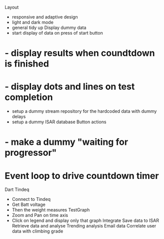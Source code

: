 Layout
- responsive and adaptive design
- light and dark mode
- general tidy up 
Display dummy data
- start display of data on press of start button
# - display results when coundtdown is finished
# - display dots and lines on test completion
- setup a dummy stream repository for the hardcoded data with dummy delays
- setup a dummy ISAR database
Button actions
# - make a dummy "waiting for progressor"
# Event loop to drive countdown timer
Dart Tindeq
  - Connect to Tindeq
  - Get Batt voltage
  - Then the weight measures
TestGraph
- Zoom and Pan on time axis
- Click on legend and display only that graph
Integrate
Save data to ISAR
Retrieve data and analyse
Trending analysis
Email data
Correlate user data with climbing grade